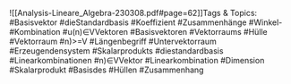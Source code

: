 
![[Analysis-Lineare_Algebra-230308.pdf#page=62]]Tags & Topics:
   #Basisvektor
   #dieStandardbasis
   #Koeffizient
   #Zusammenhänge
   #Winkel-
   #Kombination
   #u(n)∈VVektoren
   #Basisvektoren
   #Vektorraums
   #Hülle
   #Vektorraum
   #n)>=V
   #Längenbegriff
   #Untervektorraum
   #Erzeugendensystem
   #Skalarprodukts
   #diestandardbasis
   #Linearkombinationen
   #n)∈VVektor
   #Linearkombination
   #Dimension
   #Skalarprodukt
   #Basisdes
   #Hüllen
   #Zusammenhang